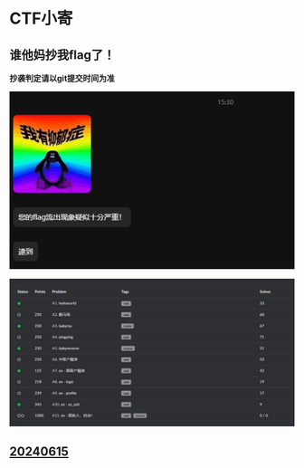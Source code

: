 
# CTF小寄


## 谁他妈抄我flag了！

**抄袭判定请以git提交时间为准**

![flag](assets/README/image.png)

![alt text](assets/README/image-1.png)





## [20240615](20240615-writeup.md)
